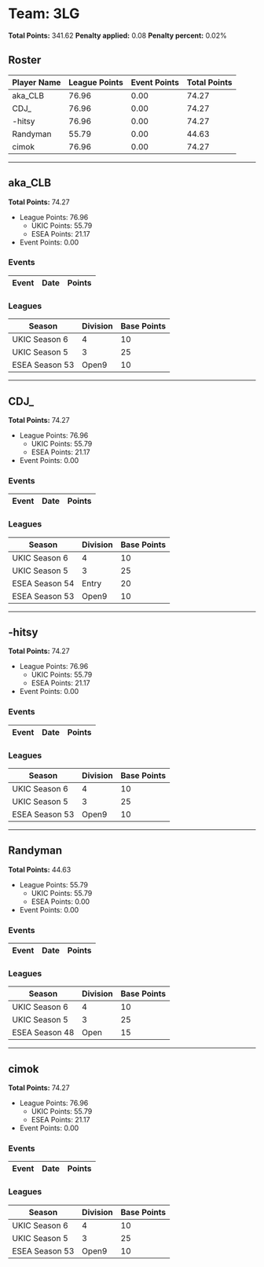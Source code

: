 # Team: 3LG

**Total Points:** 341.62
**Penalty applied:** 0.08
**Penalty percent:** 0.02%

## Roster
| Player Name | League Points | Event Points | Total Points |
|-------------|--------------|--------------|-------------|
| aka_CLB | 76.96 | 0.00 | 74.27 |
| CDJ_ | 76.96 | 0.00 | 74.27 |
| -hitsy | 76.96 | 0.00 | 74.27 |
| Randyman | 55.79 | 0.00 | 44.63 |
| cimok | 76.96 | 0.00 | 74.27 |

---

## aka_CLB

**Total Points:** 74.27

- League Points: 76.96
  - UKIC Points: 55.79
  - ESEA Points: 21.17
- Event Points: 0.00

### Events
| Event | Date | Points |
|-------|------|--------|
### Leagues
| Season | Division | Base Points |
|--------|----------|-------------|
| UKIC Season 6 | 4 | 10 |
| UKIC Season 5 | 3 | 25 |
| ESEA Season 53 | Open9 | 10 |
---

## CDJ_

**Total Points:** 74.27

- League Points: 76.96
  - UKIC Points: 55.79
  - ESEA Points: 21.17
- Event Points: 0.00

### Events
| Event | Date | Points |
|-------|------|--------|
### Leagues
| Season | Division | Base Points |
|--------|----------|-------------|
| UKIC Season 6 | 4 | 10 |
| UKIC Season 5 | 3 | 25 |
| ESEA Season 54 | Entry | 20 |
| ESEA Season 53 | Open9 | 10 |
---

## -hitsy

**Total Points:** 74.27

- League Points: 76.96
  - UKIC Points: 55.79
  - ESEA Points: 21.17
- Event Points: 0.00

### Events
| Event | Date | Points |
|-------|------|--------|
### Leagues
| Season | Division | Base Points |
|--------|----------|-------------|
| UKIC Season 6 | 4 | 10 |
| UKIC Season 5 | 3 | 25 |
| ESEA Season 53 | Open9 | 10 |
---

## Randyman

**Total Points:** 44.63

- League Points: 55.79
  - UKIC Points: 55.79
  - ESEA Points: 0.00
- Event Points: 0.00

### Events
| Event | Date | Points |
|-------|------|--------|
### Leagues
| Season | Division | Base Points |
|--------|----------|-------------|
| UKIC Season 6 | 4 | 10 |
| UKIC Season 5 | 3 | 25 |
| ESEA Season 48 | Open | 15 |
---

## cimok

**Total Points:** 74.27

- League Points: 76.96
  - UKIC Points: 55.79
  - ESEA Points: 21.17
- Event Points: 0.00

### Events
| Event | Date | Points |
|-------|------|--------|
### Leagues
| Season | Division | Base Points |
|--------|----------|-------------|
| UKIC Season 6 | 4 | 10 |
| UKIC Season 5 | 3 | 25 |
| ESEA Season 53 | Open9 | 10 |
